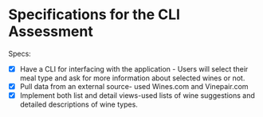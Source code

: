 # Specifications for the CLI Assessment

Specs:
- [x] Have a CLI for interfacing with the application - Users will select their meal type and ask for more information about selected wines or not.
- [x] Pull data from an external source- used Wines.com and Vinepair.com
- [x] Implement both list and detail views-used lists of wine suggestions and detailed descriptions of wine types.
